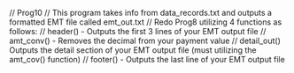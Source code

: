 // Prog10
// This program takes info from data_records.txt and outputs a formatted EMT file called emt_out.txt
// Redo Prog8 utilizing 4 functions as follows:
// header() - Outputs the first 3 lines of your EMT output file
// amt_conv() - Removes the decimal from your payment value
// detail_out() Outputs the detail section of your EMT output file (must utilizing the amt_cov() function)
// footer() - Outputs the last line of your EMT output file
